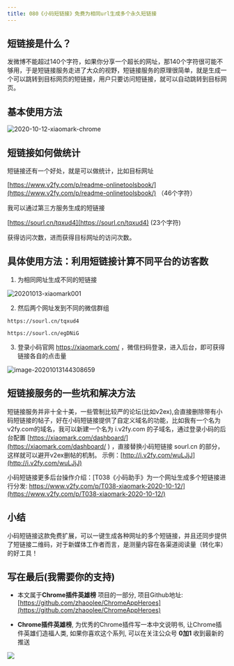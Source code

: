 ```yaml
---
title: 080《小码短链接》免费为相同url生成多个永久短链接
---
```


## 短链接是什么？

发微博不能超过140个字符，如果你分享一个超长的网址，那140个字符很可能不够用，于是短链接服务走进了大众的视野，短链接服务的原理很简单，就是生成一个可以跳转到目标网页的短链接，用户只要访问短链接，就可以自动跳转到目标网页。


## 基本使用方法

![2020-10-12-xiaomark-chrome](https://www.v2fy.com/asset/0i/ChromeAppHeroes/page/080-xiaomark.assets/2020-10-12-xiaomark-chrome.gif)


## 短链接如何做统计

短链接还有一个好处，就是可以做统计，比如目标网址

[https://www.v2fy.com/p/readme-onlinetoolsbook/](https://www.v2fy.com/p/readme-onlinetoolsbook/) （46个字符）

我可以通过第三方服务生成的短链接 

[https://sourl.cn/tqxud4](https://sourl.cn/tqxud4)  (23个字符)

获得访问次数，进而获得目标网址的访问次数。




## 具体使用方法：利用短链接计算不同平台的访客数

1. 为相同网址生成不同的短链接

![20201013-xiaomark001](https://www.v2fy.com/asset/0i/ChromeAppHeroes/page/080-xiaomark.assets/20201013-xiaomark001.gif)


2. 然后两个网址发到不同的微信群组

```
https://sourl.cn/tqxud4

https://sourl.cn/egDNiG
```

3. 登录小码官网 https://xiaomark.com/ ，微信扫码登录，进入后台，即可获得链接各自的点击量

![image-20201013144308659](https://www.v2fy.com/asset/0i/ChromeAppHeroes/page/080-xiaomark.assets/image-20201013144308659.png)



## 短链接服务的一些坑和解决方法

短链接服务并非十全十美，一些管制比较严的论坛(比如v2ex),会直接删除带有小码短链接的帖子，好在小码短链接提供了自定义域名的功能，比如我有一个名为v2fy.com的域名，我可以新建一个名为 i.v2fy.com 的子域名，通过登录小码的后台配置 [https://xiaomark.com/dashboard/](https://xiaomark.com/dashboard/ )  ，直接替换小码短链接 sourl.cn 的部分，这样就可以避开v2ex删帖的机制。 示例：[http://i.v2fy.com/wuLJjJ](http://i.v2fy.com/wuLJjJ) 



小码短链接更多后台操作介绍：[T038《小码助手》为一个网址生成多个短链接进行分发: https://www.v2fy.com/p/T038-xiaomark-2020-10-12/](https://www.v2fy.com/p/T038-xiaomark-2020-10-12/) 



## 小结

小码短链接这款免费扩展，可以一键生成各种网址的多个短链接，并且还同步提供了短链接二维码，对于新媒体工作者而言，是测量内容在各渠道阅读量（转化率）的好工具！



## 写在最后(我需要你的支持)

- 本文属于**Chrome插件英雄榜** 项目的一部分, 项目Github地址: [https://github.com/zhaoolee/ChromeAppHeroes](https://github.com/zhaoolee/ChromeAppHeroes)

- **Chrome插件英雄榜**, 为优秀的Chrome插件写一本中文说明书, 让Chrome插件英雄们造福人类, 如果你喜欢这个系列, 可以在关注公众号 **0加1** 收到最新的推送


![](https://www.v2fy.com/asset/0i/ChromeAppHeroes/page/072_one_note_web_clipper.assets/jikemiji.png)

